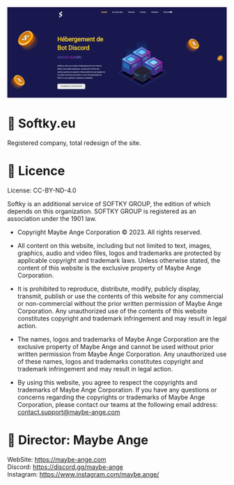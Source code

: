 <img src="https://github.com/MaybeAnge/Softky.eu/blob/main/images/Screenshot%202023-04-27%20205043.png" alt="softky.eu" title="softky.eu">

# 🥇 Softky.eu
Registered company, total redesign of the site.

# 🧵 Licence

License: CC-BY-ND-4.0

Softky is an additional service of SOFTKY GROUP, the edition of which depends on this organization. SOFTKY GROUP is registered as an association under the 1901 law.

*   Copyright Maybe Ange Corporation © 2023. All rights reserved.

*   All content on this website, including but not limited to text, images, graphics, audio and video files,
    logos and trademarks are protected by applicable copyright and trademark laws.
    Unless otherwise stated, the content of this website is the exclusive property of Maybe Ange Corporation.

*   It is prohibited to reproduce, distribute, modify, publicly display, transmit, publish or use the contents of this website for any
    commercial or non-commercial without the prior written permission of Maybe Ange Corporation. Any unauthorized use of the contents of this
    website constitutes copyright and trademark infringement and may result in legal action.

*   The names, logos and trademarks of Maybe Ange Corporation are the exclusive property of Maybe Ange and cannot be
    used without prior written permission from Maybe Ange Corporation. Any unauthorized use of these names, logos and trademarks
    constitutes copyright and trademark infringement and may result in legal action.

*   By using this website, you agree to respect the copyrights and trademarks of Maybe Ange Corporation.
    If you have any questions or concerns regarding the copyrights or trademarks of Maybe Ange Corporation,
    please contact our teams at the following email address: contact.support@maybe-ange.com
     
# 👑 Director: Maybe Ange

WebSite: https://maybe-ange.com <br>
Discord: https://discord.gg/maybe-ange <br>
Instagram: https://www.instagram.com/maybe.ange/
